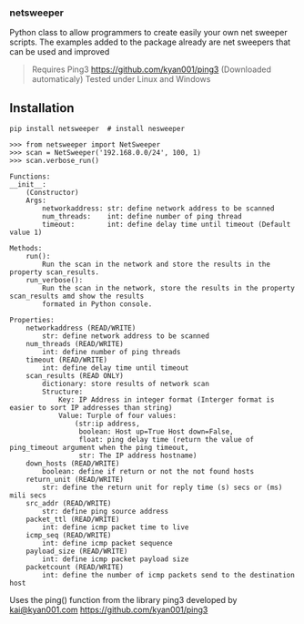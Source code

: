 ### netsweeper
Python class to allow programmers to create easily your own net sweeper scripts. The examples added to the package already are net sweepers that can be used and improved

> Requires Ping3 https://github.com/kyan001/ping3 (Downloaded automaticaly)
> Tested under Linux and Windows

## Installation

```shell
pip install netsweeper  # install nesweeper
```
```Usage
>>> from netsweeper import NetSweeper
>>> scan = NetSweeper('192.168.0.0/24', 100, 1)
>>> scan.verbose_run()
```

    Functions:
    __init__:
        (Constructor)
        Args:
            networkaddress: str: define network address to be scanned
            num_threads:    int: define number of ping thread
            timeout:        int: define delay time until timeout (Default value 1)

    Methods:
        run():
            Run the scan in the network and store the results in the property scan_results.
        run_verbose():
            Run the scan in the network, store the results in the property scan_results amd show the results
            formated in Python console.

    Properties:
        networkaddress (READ/WRITE)
            str: define network address to be scanned
        num_threads (READ/WRITE)
            int: define number of ping threads
        timeout (READ/WRITE)
            int: define delay time until timeout
        scan_results (READ ONLY)
            dictionary: store results of network scan
            Structure:
                Key: IP Address in integer format (Interger format is easier to sort IP addresses than string)
                Value: Turple of four values:
                    (str:ip address,
                     boolean: Host up=True Host down=False,
                     float: ping delay time (return the value of ping_timeout argument when the ping timeout,
                     str: The IP address hostname)
        down_hosts (READ/WRITE)
            boolean: define if return or not the not found hosts
        return_unit (READ/WRITE)
            str: define the return unit for reply time (s) secs or (ms) mili secs
        src_addr (READ/WRITE)
            str: define ping source address
        packet_ttl (READ/WRITE)
            int: define icmp packet time to live
        icmp_seq (READ/WRITE)
            int: define icmp packet sequence
        payload_size (READ/WRITE)
            int: define icmp packet payload size
        packetcount (READ/WRITE)
            int: define the number of icmp packets send to the destination host

Uses the ping() function from the library ping3 developed by kai@kyan001.com https://github.com/kyan001/ping3
